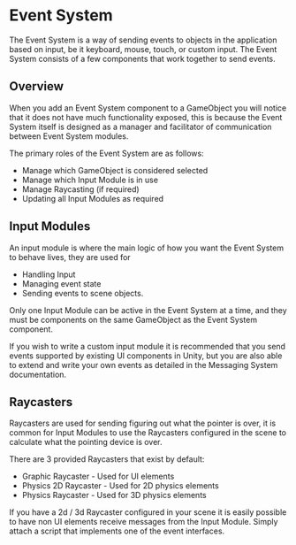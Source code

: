 Event System
=================

The Event System is a way of sending events to objects in the application based on input, be it keyboard, mouse, touch, or custom input. The Event System consists of a few components that work together to send events.

Overview
----------------------------------
When you add an Event System component to a GameObject you will notice that it does not have much functionality exposed, this is because the Event System itself is designed as a manager and facilitator of communication between Event System modules. 

The primary roles of the Event System are as follows:

- Manage which GameObject is considered selected
- Manage which Input Module is in use
- Manage Raycasting (if required)
- Updating all Input Modules as required

Input Modules
----------------------
An input module is where the main logic of how you want the Event System to behave lives, they are used for

- Handling Input
- Managing event state
- Sending events to scene objects.

Only one Input Module can be active in the Event System at a time, and they must be components on the same GameObject as the Event System component.

If you wish to write a custom input module it is recommended that you send events supported by existing UI components in Unity, but you are also able to extend and write your own events as detailed in the Messaging System documentation.

Raycasters
---------------
Raycasters are used for sending figuring out what the pointer is over, it is common for Input Modules to use the Raycasters configured in the scene to calculate what the pointing device is over. 

There are 3 provided Raycasters that exist by default:


- Graphic Raycaster - Used for UI elements
- Physics 2D Raycaster - Used for 2D physics elements
- Physics Raycaster - Used for 3D physics elements

If you have a 2d / 3d Raycaster configured in your scene it is easily possible to have non UI elements receive messages from the Input Module. Simply attach a script that implements one of the event interfaces.